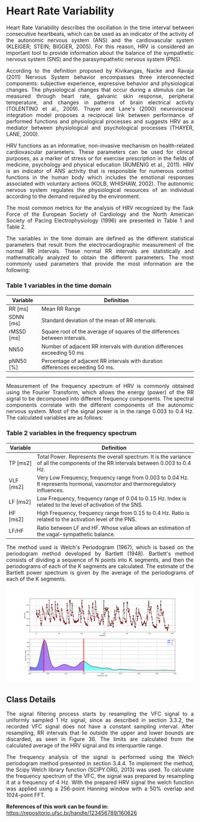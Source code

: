 # Heart Rate Variability

<p style="text-align: justify;">Heart Rate Variability describes the oscillation in the time interval between consecutive heartbeats, which can be used as an indicator of the activity of the autonomic nervous system (ANS) and the cardiovascular system (KLEIGER; STEIN; BIGGER, 2005). For this reason, HRV is considered an important tool to provide information about the balance of the sympathetic nervous system (SNS) and the parasympathetic nervous system (PNS).</p>

<p style="text-align: justify;">According to the definition proposed by Kivikangas, Nacke and Ravaja (2011) Nervous System behavior encompasses three interconnected components: subjective experience, expressive behavior and physiological changes. The physiological changes that occur during a stimulus can be measured through heart rate, galvanic skin response, peripheral temperature, and changes in patterns of brain electrical activity (TOLENTINO et al., 2009).
Thayer and Lane's (2000) neurovisceral integration model proposes a reciprocal link between performance of performed functions and physiological processes and suggests HRV as a mediator between physiological and psychological processes (THAYER, LANE, 2000).</p>

<p style="text-align: justify;">HRV functions as an informative, non-invasive mechanism on health-related cardiovascular parameters. These parameters can be used for clinical purposes, as a marker of stress or for exercise prescription in the fields of medicine, psychology and physical education (RUMENIG et al., 2011).
HRV is an indicator of ANS activity that is responsible for numerous control functions in the human body which includes the emotional responses associated with voluntary actions (KOLB, WHISHAW, 2002). The autonomic nervous system regulates the physiological resources of an individual according to the demand required by the environment.</p> 

<p style="text-align: justify;">The most common metrics for the analysis of HRV recognized by the Task Force of the European Society of Cardiology and the North American Society of Pacing Electrophysiology (1996) are presented in Table 1 and Table 2.</p>

<p style="text-align: justify;">The variables in the time domain are defined as the different statistical parameters that result from the electrocardiographic measurement of the normal RR intervals. These normal RR intervals are statistically and mathematically analyzed to obtain the different parameters. The most commonly used parameters that provide the most information are the following:</p>

### Table 1 variables in the time domain

| Variable | Definition |
| ------------- | ------------- |
|RR [ms]     | Mean RR Range  |
|SDNN [ms]   | Standard deviation of the mean of RR intervals.  |
|rMSSD [ms]  | Square root of the average of squares of the differences between intervals.  |
|NN50        | Number of adjacent RR intervals with duration differences exceeding 50 ms|
|pNN50 [%]| Percentage of adjacent RR intervals with duration differences exceeding 50 ms.|

---------------------------

<p style="text-align: justify;">Measurement of the frequency spectrum of HRV is commonly obtained using the Fourier Transform, which allows the energy (power) of the RR signal to be decomposed into different frequency components. The spectral components correlate with the different components of the autonomic nervous system. Most of the signal power is in the range 0.003 to 0.4 Hz. The calculated variables are as follows:</p>

### Table 2 variables in the frequency spectrum

 Variable  | Definition |
| ------------- | ------------- |
|TP [ms2] |Total Power. Represents the overall spectrum. It is the variance of all the components of the RR intervals between 0.003 to 0.4 Hz. |
|VLF [ms2]|Very Low Frequency, frequency range from 0.003 to 0.04 Hz. It represents hormonal, vasomotor and thermoregulatory influences. |
|LF [ms2] |Low Frequency, frequency range of 0.04 to 0.15 Hz. Index is related to the level of activation of the SNS. |
|HF [ms2] |High Frequency, frequency range from 0.15 to 0.4 Hz. Ratio is related to the activation level of the PNS. |
|LF/HF    |Ratio between LF and HF. Whose value allows an estimation of the vagal-sympathetic balance. |

<p style="text-align: justify;">The method used is Welch's Periodogram (1967), which is based on the periodogram method developed by Bartlett (1948). Bartlett's method consists of dividing a sequence of N points into K segments, and then the periodograms of each of the K segments are calculated. The estimate of the Bartlett power spectrum is given by the average of the periodograms of each of the K segments. </p>


![alt text](https://github.com/DiegoPaezA/HRVlibrary/blob/master/hrvanalisis_result.png)


## Class Details

<p style="text-align: justify;">The signal filtering process starts by resampling the VFC signal to a uniformly sampled 1 Hz signal, since as described in section 3.3.2, the recorded VFC signal does not have a constant sampling interval. After resampling, RR intervals that lie outside the upper and lower bounds are discarded, as seen in Figure 36. The limits are calculated from the calculated average of the HRV signal and its interquartile range.</p>

<p style="text-align: justify;">The frequency analysis of the signal is performed using the Welch periodogram method presented in section 3.4.4. To implement the method, the Scipy Welch library function (SCIPY.ORG, 2013) was used. To calculate the frequency spectrum of the VFC, the signal was prepared by resampling it at a frequency of 4 Hz. With the prepared HRV signal the welch function was applied using a 256-point Hanning window with a 50% overlap and 1024-point FFT.</p>


**References of this work can be found in:** https://repositorio.ufsc.br/handle/123456789/160626 



